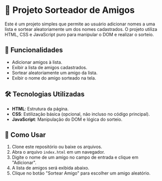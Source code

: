 # 🎉 Projeto Sorteador de Amigos

Este é um projeto simples que permite ao usuário adicionar nomes a uma lista e sortear aleatoriamente um dos nomes cadastrados. O projeto utiliza HTML, CSS e JavaScript puro para manipular o DOM e realizar o sorteio.

## 🚀 Funcionalidades
- Adicionar amigos à lista.
- Exibir a lista de amigos cadastrados.
- Sortear aleatoriamente um amigo da lista.
- Exibir o nome do amigo sorteado na tela.

## 🛠️ Tecnologias Utilizadas
- **HTML**: Estrutura da página.
- **CSS**: Estilização básica (opcional, não incluso no código principal).
- **JavaScript**: Manipulação do DOM e lógica do sorteio.



## 📝 Como Usar
1. Clone este repositório ou baixe os arquivos.
2. Abra o arquivo `index.html` em um navegador.
3. Digite o nome de um amigo no campo de entrada e clique em "Adicionar".
4. A lista de amigos será exibida abaixo.
5. Clique no botão "Sortear Amigo" para escolher um amigo aleatório.

